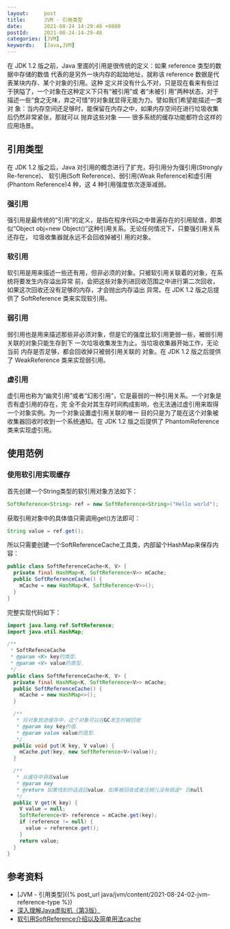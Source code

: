 ```yaml
---
layout:     post
title:      JVM - 引用类型
date:       2021-08-24 14:29:48 +0800
postId:     2021-08-24-14-29-48
categories: [JVM]
keywords:   [Java,JVM]
---
```


在 JDK 1.2 版之前，Java 里面的引用是很传统的定义：如果 reference 类型的数据中存储的数值
代表的是另外一块内存的起始地址，就称该 reference 数据是代表某块内存、某个对象的引用。这种
定义并没有什么不对，只是现在看来有些过于狭隘了，一个对象在这种定义下只有“被引用”或 者“未被引
用”两种状态，对于描述一些“食之无味，弃之可惜”的对象就显得无能为力。譬如我们希望能描述一类对
象：当内存空间还足够时，能保留在内存之中，如果内存空间在进行垃圾收集后仍然非常紧张，那就可以
抛弃这些对象 —— 很多系统的缓存功能都符合这样的应用场景。

## 引用类型
在 JDK 1.2 版之后，Java 对引用的概念进行了扩充，将引用分为强引用(Strongly Re-ference)、
软引用(Soft Reference)、弱引用(Weak Reference)和虚引用(Phantom Reference)4 种，这 4
种引用强度依次逐渐减弱。

### 强引用
强引用是最传统的“引用”的定义，是指在程序代码之中普遍存在的引用赋值，即类 似“Object obj=new
Object()”这种引用关系。无论任何情况下，只要强引用关系还存在， 垃圾收集器就永远不会回收掉被引
用的对象。

### 软引用
软引用是用来描述一些还有用，但非必须的对象。只被软引用关联着的对象，在系统将要发生内存溢出异常
前，会把这些对象列进回收范围之中进行第二次回收，如果这次回收还没有足够的内存，才会抛出内存溢出
异常。在 JDK 1.2 版之后提供了 SoftReference 类来实现软引用。

### 弱引用
弱引用也是用来描述那些非必须对象，但是它的强度比软引用更弱一些，被弱引用关联的对象只能生存到下
一次垃圾收集发生为止。当垃圾收集器开始工作，无论当前 内存是否足够，都会回收掉只被弱引用关联的
对象。在 JDK 1.2 版之后提供了 WeakReference 类来实现弱引用。

### 虚引用
虚引用也称为“幽灵引用”或者“幻影引用”，它是最弱的一种引用关系。一个对象是否有虚引用的存在，完
全不会对其生存时间构成影响，也无法通过虚引用来取得一个对象实例。为一个对象设置虚引用关联的唯一
目的只是为了能在这个对象被收集器回收时收到一个系统通知。在 JDK 1.2 版之后提供了 PhantomReference
类来实现虚引用。

## 使用范例

### 使用软引用实现缓存

首先创建一个String类型的软引用对象方法如下：
```java
SoftReference<String> ref = new SoftReference<String>("Hello world");
```

获取引用对象中的具体值只需调用get()方法即可：
```java
String value = ref.get();
```

所以只需要创建一个SoftReferenceCache工具类，内部留个HashMap来保存内容：
```java
public class SoftReferenceCache<K, V> {
  private final HashMap<K, SoftReference<V>> mCache;
  public SoftReferenceCache() {
    mCache = new HashMap<K, SoftReference<V>>();
  }
}
```

完整实现代码如下：
```java
import java.lang.ref.SoftReference;
import java.util.HashMap;

/**
 * SoftRefenceCache
 * @param <K> key的类型.
 * @param <V> value的类型.
 */
public class SoftReferenceCache<K, V> {
  private final HashMap<K, SoftReference<V>> mCache;
  public SoftReferenceCache() {
    mCache = new HashMap<>();
  }

  /**
   * 将对象放进缓存中，这个对象可以在GC发生时被回收
   * @param key key的值.
   * @param value value的值型.
   */
  public void put(K key, V value) {
    mCache.put(key, new SoftReference<V>(value));
  }

  /**
   * 从缓存中获取value
   * @param key
   * @return 如果找到的话返回value，如果被回收或者压根儿没有就返* 回null
   */
  public V get(K key) {
    V value = null;
    SoftReference<V> reference = mCache.get(key);
    if (reference != null) {
      value = reference.get();
    }
    return value;
  }
}
```

## 参考资料
* [JVM - 引用类型]({% post_url java/jvm/content/2021-08-24-02-jvm-reference-type %})
* [深入理解Java虚拟机（第3版）](https://book.douban.com/subject/34907497/)
* [软引用SoftReference介绍以及简单用法cache](https://www.jianshu.com/p/8c634f10ed1a)
